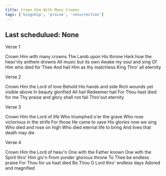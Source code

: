 ```yaml
---
title: Crown Him With Many Crowns
tags: ['kingship', 'praise', 'resurrection']
---
```


## Last schedulued: None          

Verse 1

Crown Him with many crowns
The Lamb upon His throne
Hark how the heav'nly anthem drowns
All music but its own
Awake my soul and sing
Of Him who died for Thee
And hail Him as thy matchless King
Thro' all eternity

Verse 2

Crown Him the Lord of love
Behold His hands and side
Rich wounds yet visible above
In beauty glorified
All hail Redeemer hail
For Thou hast died for me
Thy praise and glory shall not fail
Thro'out eternity

Verse 3

Crown Him the Lord of life
Who triumphed o'er the grave
Who rose victorious in the strife
For those He came to save
His glories now we sing
Who died and rose on high
Who died eternal life to bring
And lives that death may die

Verse 4

Crown Him the Lord of heav'n
One with the Father known
One with the Spirit thro' Him giv'n
From yonder glorious throne
To Thee be endless praise
For Thou for us hast died
Be Thou O Lord thro' endless days
Adored and magnified
